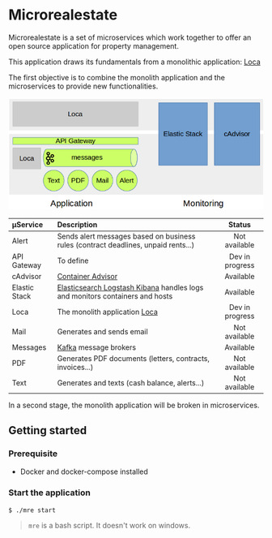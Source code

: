 # Microrealestate

Microrealestate is a set of microservices which work together to offer an open source application for property management.

This application draws its fundamentals from a monolithic application: [Loca](https://github.com/camelaissani/loca)

The first objective is to combine the monolith application and the microservices to provide new functionalities.

![overview](./picture/overview.png)

| µService      | Description                                                                                                      | Status          |
| :------------ | :--------------------------------------------------------------------------------------------------------------- | :-------------: |
| Alert         | Sends alert messages based on business rules (contract deadlines, unpaid rents...)                               | Not available   |
| API Gateway   | To define                                                                                                        | Dev in progress |
| cAdvisor      | [Container Advisor](https://github.com/google/cadvisor)                                                          | Available       |
| Elastic Stack | [Elasticsearch Logstash Kibana](https://www.elastic.co//products) handles logs and monitors containers and hosts | Available       |
| Loca          | The monolith application [Loca](https://github.com/camelaissani/loca)                                            | Dev in progress |
| Mail          | Generates and sends email                                                                                        | Not available   |
| Messages      | [Kafka](https://kafka.apache.org/) message brokers                                                               | Available       |
| PDF           | Generates PDF documents (letters, contracts, invoices...)                                                        | Not available   |
| Text          | Generates and texts (cash balance, alerts...)                                                                    | Not available   |


In a second stage, the monolith application will be broken in microservices.

## Getting started

### Prerequisite
- Docker and docker-compose installed

### Start the application
```shell
$ ./mre start
```
> `mre` is a bash script. It doesn't work on windows.

